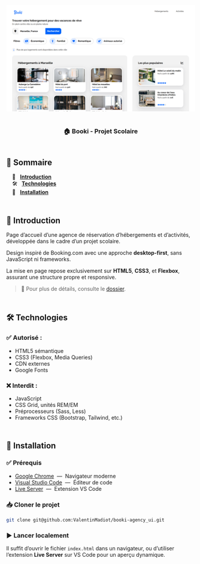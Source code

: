 <div align="center">  
    <a href="https://booki-agency-vm.netlify.app/" target="_blank">  
      <img src=".docs/preview.png" alt="Aperçu du projet">  
    </a>
    </br>  
    </br>  
  <h3 align="center">🏠 Booki - Projet Scolaire</h3>  
</div>

## <br /> 📌 Sommaire

&nbsp;&nbsp;&nbsp; 🎨 &nbsp; [**Introduction**](#introduction)<br />
&nbsp;&nbsp;&nbsp; 🛠️ &nbsp; [**Technologies**](#technologies)<br />
&nbsp;&nbsp;&nbsp; 🚀 &nbsp; [**Installation**](#installation)<br />

## <br /> <a name="introduction">🎨 Introduction</a>

Page d’accueil d’une agence de réservation d’hébergements et d’activités, développée dans le cadre d’un projet scolaire.

Design inspiré de Booking.com avec une approche **desktop-first**, sans JavaScript ni frameworks.

La mise en page repose exclusivement sur **HTML5**, **CSS3**, et **Flexbox**, assurant une structure propre et responsive.

> 📁 Pour plus de détails, consulte le [dossier](/.docs).

## <br /> <a name="technologies">🛠️ Technologies</a>

### ✅ **Autorisé :**

- HTML5 sémantique
- CSS3 (Flexbox, Media Queries)
- CDN externes
- Google Fonts

### ❌ **Interdit :**

- JavaScript
- CSS Grid, unités REM/EM
- Préprocesseurs (Sass, Less)
- Frameworks CSS (Bootstrap, Tailwind, etc.)

## <br /> <a name="installation">🚀 Installation</a>

### ✅ Prérequis

- [Google Chrome](https://www.google.com/) &nbsp;—&nbsp; Navigateur moderne
- [Visual Studio Code](https://code.visualstudio.com/) &nbsp;—&nbsp; Éditeur de code
- [Live Server](https://marketplace.visualstudio.com/items?itemName=ritwickdey.LiveServer) &nbsp;—&nbsp; Extension VS Code

### 📥 Cloner le projet

```bash
git clone git@github.com:ValentinMadiot/booki-agency_ui.git
```

### ▶️ Lancer localement

Il suffit d’ouvrir le fichier `index.html` dans un navigateur, ou d’utiliser l’extension **Live Server** sur VS Code pour un aperçu dynamique.
